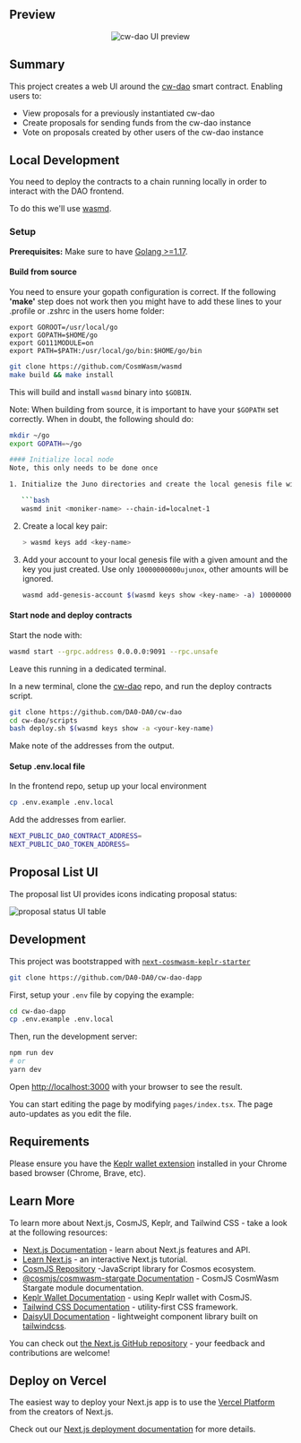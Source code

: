 ## Preview

<p align="center" width="100%">
    <img alt="cw-dao UI preview" src="https://i.imgur.com/Dtk9eyO.gif">
</p>

## Summary

This project creates a web UI around the [cw-dao](https://github.com/DA0-DA0/cw-dao) smart contract. Enabling users to:

- View proposals for a previously instantiated cw-dao
- Create proposals for sending funds from the cw-dao instance
- Vote on proposals created by other users of the cw-dao instance

## Local Development
You need to deploy the contracts to a chain running locally in order to interact with the DAO frontend.

To do this we'll use [wasmd](https://github.com/CosmWasm/wasmd).

### Setup

**Prerequisites:** Make sure to have [Golang >=1.17](https://golang.org/).

#### Build from source

You need to ensure your gopath configuration is correct. If the following **'make'** step does not work then you might have to add these lines to your .profile or .zshrc in the users home folder:

```
export GOROOT=/usr/local/go
export GOPATH=$HOME/go
export GO111MODULE=on
export PATH=$PATH:/usr/local/go/bin:$HOME/go/bin
```

```sh
git clone https://github.com/CosmWasm/wasmd
make build && make install
```

This will build and install `wasmd` binary into `$GOBIN`.

Note: When building from source, it is important to have your `$GOPATH` set correctly. When in doubt, the following should do:

```sh
mkdir ~/go
export GOPATH=~/go

#### Initialize local node
Note, this only needs to be done once

1. Initialize the Juno directories and create the local genesis file with the correct chain-id:

   ```bash
   wasmd init <moniker-name> --chain-id=localnet-1
   ```

2. Create a local key pair:

   ```sh
   > wasmd keys add <key-name>
   ```

3. Add your account to your local genesis file with a given amount and the key you just created. Use only `10000000000ujunox`, other amounts will be ignored.

   ```bash
   wasmd add-genesis-account $(wasmd keys show <key-name> -a) 10000000000ujunox
   ```

#### Start node and deploy contracts
Start the node with:

``` bash
wasmd start --grpc.address 0.0.0.0:9091 --rpc.unsafe
```

Leave this running in a dedicated terminal.

In a new terminal, clone the [cw-dao](https://github.com/DA0-DA0/cw-dao) repo, and run the deploy contracts script.

``` bash
git clone https://github.com/DA0-DA0/cw-dao
cd cw-dao/scripts
bash deploy.sh $(wasmd keys show -a <your-key-name)
```

Make note of the addresses from the output.

#### Setup .env.local file

In the frontend repo, setup up your local environment
``` bash
cp .env.example .env.local
```

Add the addresses from earlier.

``` bash
NEXT_PUBLIC_DAO_CONTRACT_ADDRESS=
NEXT_PUBLIC_DAO_TOKEN_ADDRESS=
```

## Proposal List UI

The proposal list UI provides icons indicating proposal status:

<img alt="proposal status UI table" src="https://i.imgur.com/P5FDDJ8.png">

## Development

This project was bootstrapped with [`next-cosmwasm-keplr-starter`](https://github.com/ebaker/next-cosmwasm-keplr-starter)

```bash
git clone https://github.com/DA0-DA0/cw-dao-dapp
```

First, setup your `.env` file by copying the example:

```bash
cd cw-dao-dapp
cp .env.example .env.local
```

Then, run the development server:

```bash
npm run dev
# or
yarn dev
```

Open [http://localhost:3000](http://localhost:3000) with your browser to see the result.

You can start editing the page by modifying `pages/index.tsx`. The page auto-updates as you edit the file.

## Requirements

Please ensure you have the [Keplr wallet extension](https://chrome.google.com/webstore/detail/keplr/dmkamcknogkgcdfhhbddcghachkejeap) installed in your Chrome based browser (Chrome, Brave, etc).

## Learn More

To learn more about Next.js, CosmJS, Keplr, and Tailwind CSS - take a look at the following resources:

- [Next.js Documentation](https://nextjs.org/docs) - learn about Next.js features and API.
- [Learn Next.js](https://nextjs.org/learn) - an interactive Next.js tutorial.
- [CosmJS Repository](https://github.com/cosmos/cosmjs) -JavaScript library for Cosmos ecosystem.
- [@cosmjs/cosmwasm-stargate Documentation](https://cosmos.github.io/cosmjs/latest/cosmwasm-stargate/modules.html) - CosmJS CosmWasm Stargate module documentation.
- [Keplr Wallet Documentation](https://docs.keplr.app/api/cosmjs.html) - using Keplr wallet with CosmJS.
- [Tailwind CSS Documentation](https://tailwindcss.com/docs) - utility-first CSS framework.
- [DaisyUI Documentation](https://daisyui.com/docs/use) - lightweight component library built on [tailwindcss](https://tailwindcss.com/).

You can check out [the Next.js GitHub repository](https://github.com/vercel/next.js/) - your feedback and contributions are welcome!

## Deploy on Vercel

The easiest way to deploy your Next.js app is to use the [Vercel Platform](https://vercel.com/new?utm_medium=default-template&filter=next.js&utm_source=create-next-app&utm_campaign=create-next-app-readme) from the creators of Next.js.

Check out our [Next.js deployment documentation](https://nextjs.org/docs/deployment) for more details.
